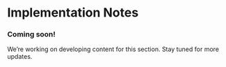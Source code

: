 # Implementation Notes 



### Coming soon! 

We’re working on developing content for this section. Stay tuned for more updates.

